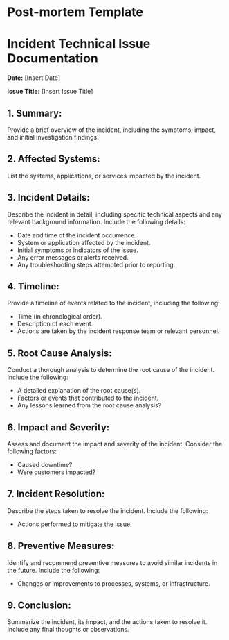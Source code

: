 # Post-mortem Template

# Incident Technical Issue Documentation

**Date:** \[Insert Date\]

**Issue Title:** \[Insert Issue Title\]

##   

## **1\. Summary:**

Provide a brief overview of the incident, including the symptoms, impact, and initial investigation findings.

## **2\. Affected Systems:**

List the systems, applications, or services impacted by the incident.

  

## **3\. Incident Details:**

Describe the incident in detail, including specific technical aspects and any relevant background information. Include the following details:

*   Date and time of the incident occurrence.
*   System or application affected by the incident.
*   Initial symptoms or indicators of the issue.
*   Any error messages or alerts received.
*   Any troubleshooting steps attempted prior to reporting.

## **4\. Timeline:**

Provide a timeline of events related to the incident, including the following:

*   Time (in chronological order).
*   Description of each event.
*   Actions are taken by the incident response team or relevant personnel.

## **5\. Root Cause Analysis:**

Conduct a thorough analysis to determine the root cause of the incident. Include the following:

*   A detailed explanation of the root cause(s).
*   Factors or events that contributed to the incident.
*   Any lessons learned from the root cause analysis?

## **6\. Impact and Severity:**

Assess and document the impact and severity of the incident. Consider the following factors:

*   Caused downtime?
*   Were customers impacted?

## **7\. Incident Resolution:**

Describe the steps taken to resolve the incident. Include the following:

*   Actions performed to mitigate the issue.

## **8\. Preventive Measures:**

Identify and recommend preventive measures to avoid similar incidents in the future. Include the following:

*   Changes or improvements to processes, systems, or infrastructure.

## **9\. Conclusion:**

Summarize the incident, its impact, and the actions taken to resolve it. Include any final thoughts or observations.

##